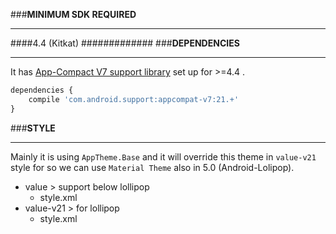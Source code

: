 ###**MINIMUM SDK REQUIRED**
******************
####4.4 (Kitkat)
#############
###**DEPENDENCIES**
******************
It has [App-Compact V7 support library](http://developer.android.com/intl/ja/tools/support-library/features.html#v7-appcompat) set up for >=4.4 .
```javascript
dependencies {
    compile 'com.android.support:appcompat-v7:21.+'
}
```
###**STYLE**
******************
Mainly it is using `AppTheme.Base` and it will override this theme in `value-v21` style for so we can use `Material Theme` also 
in 5.0 (Android-Lolipop).

* value > support below lollipop
    * style.xml
* value-v21  > for lollipop
    * style.xml

 






